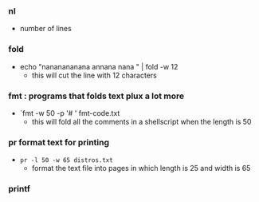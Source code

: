 ### nl
- number of lines

### fold
- echo "nananananana annana nana "  | fold -w 12
	- this will cut the line with 12 characters

### fmt : programs that folds text plux a lot more
- `fmt -w 50 -p '# ' fmt-code.txt
	- this will fold all the comments in a shellscript when the length is 50

### pr format text for printing
- `pr -l 50 -w 65 distros.txt`
	- format the text file into pages in which length is 25 and width is 65

### printf

